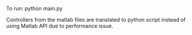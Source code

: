 To run:
    python main.py

Controllers from the matlab files are translated 
to python script instead of using Matlab API due to performance issue.


